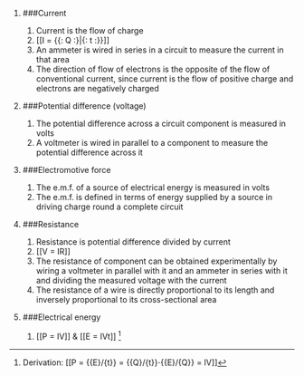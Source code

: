 1. ###Current

    1. Current is the flow of charge
    2. [[I = {{: Q :}|{: t :}}]]
    3. An ammeter is wired in series in a circuit to measure the current in that area
    4. The direction of flow of electrons is the opposite of the flow of conventional current, since current is the flow of positive charge and electrons are negatively charged
2. ###Potential difference (voltage)

    1. The potential difference across a circuit component is measured in volts
    2. A voltmeter is wired in parallel to a component to measure the potential difference across it
3. ###Electromotive force

    1. The e.m.f. of a source of electrical energy is measured in volts
    2. The e.m.f. is defined in terms of energy supplied by a source in driving charge round a complete circuit
4. ###Resistance

    1. Resistance is potential difference divided by current
    2. [[V = IR]]
    3. The resistance of component can be obtained experimentally by wiring a voltmeter in parallel with it and an ammeter in series with it and dividing the measured voltage with the current
    4. The resistance of a wire is directly proportional to its length and inversely proportional to its cross-sectional area
5. ###Electrical energy

    1. [[P = IV]] & [[E = IVt]] [^derivation]



[^derivation]: Derivation: [[P = {{E}/{t}} = {{Q}/{t}}⋅{{E}/{Q}} = IV]]
